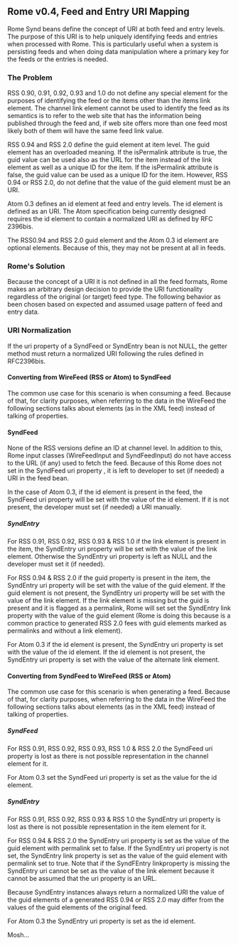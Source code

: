 ## Rome v0.4, Feed and Entry URI Mapping

Rome Synd beans define the concept of URI at both feed and entry levels.
The purpose of this URI is to help uniquely identifying feeds and
entries when processed with Rome. This is particularly useful when a
system is persisting feeds and when doing data manipulation where a
primary key for the feeds or the entries is needed.

### The Problem

RSS 0.90, 0.91, 0.92, 0.93 and 1.0 do not define any special element for
the purposes of identifying the feed or the items other than the items
link element. The channel link element cannot be used to identify the
feed as its semantics is to refer to the web site that has the
information being published through the feed and, if web site offers
more than one feed most likely both of them will have the same feed link
value.

RSS 0.94 and RSS 2.0 define the guid element at item level. The guid
element has an overloaded meaning. If the isPermalink attribute is true,
the guid value can be used also as the URL for the item instead of the
link element as well as a unique ID for the item. If the isPermalink
attribute is false, the guid value can be used as a unique ID for the
item. However, RSS 0.94 or RSS 2.0, do not define that the value of the
guid element must be an URI.

Atom 0.3 defines an id element at feed and entry levels. The id element
is defined as an URI. The Atom specification being currently designed
requires the id element to contain a normalized URI as defined by RFC
2396bis.

The RSS0.94 and RSS 2.0 guid element and the Atom 0.3 id element are
optional elements. Because of this, they may not be present at all in
feeds.

### Rome\'s Solution

Because the concept of a URI it is not defined in all the feed formats,
Rome makes an arbitrary design decision to provide the URI functionality
regardless of the original (or target) feed type. The following behavior
as been chosen based on expected and assumed usage pattern of feed and
entry data.

### URI Normalization

If the uri property of a SyndFeed or SyndEntry bean is not NULL, the
getter method must return a normalized URI following the rules defined
in RFC2396bis.

#### Converting from WireFeed (RSS or Atom) to SyndFeed

The common use case for this scenario is when consuming a feed. Because
of that, for clarity purposes, when referring to the data in the
WireFeed the following sections talks about elements (as in the XML
feed) instead of talking of properties.

#### SyndFeed

None of the RSS versions define an ID at channel level. In addition to
this, Rome input classes (WireFeedInput and SyndFeedInput) do not have
access to the URL (if any) used to fetch the feed. Because of this Rome
does not set in the SyndFeed uri property , it is left to developer to
set (if needed) a URI in the feed bean.

In the case of Atom 0.3, if the id element is present in the feed, the
SyndFeed uri property will be set with the value of the id element. If
it is not present, the developer must set (if needed) a URI manually.

##### SyndEntry

For RSS 0.91, RSS 0.92, RSS 0.93 & RSS 1.0 if the link element is
present in the item, the SyndEntry uri property will be set with the
value of the link element. Otherwise the SyndEntry uri property is left
as NULL and the developer must set it (if needed).

For RSS 0.94 & RSS 2.0 if the guid property is present in the item, the
SyndEntry uri property will be set with the value of the guid element.
If the guid element is not present, the SyndEntry uri property will be
set with the value of the link element. If the link element is missing
but the guid is present and it is flagged as a permalink, Rome will set
set the SyndEntry link property with the value of the guid element (Rome
is doing this because is a common practice to generated RSS 2.0 fees
with guid elements marked as permalinks and without a link element).

For Atom 0.3 if the id element is present, the SyndEntry uri property is
set with the value of the id element. If the id element is not present,
the SyndEntry uri property is set with the value of the alternate link
element.

#### Converting from SyndFeed to WireFeed (RSS or Atom)

The common use case for this scenario is when generating a feed. Because
of that, for clarity purposes, when referring to the data in the
WireFeed the following sections talks about elements (as in the XML
feed) instead of talking of properties.

##### SyndFeed

For RSS 0.91, RSS 0.92, RSS 0.93, RSS 1.0 & RSS 2.0 the SyndFeed uri
property is lost as there is not possible representation in the channel
element for it.

For Atom 0.3 set the SyndFeed uri property is set as the value for the
id element.

##### SyndEntry

For RSS 0.91, RSS 0.92, RSS 0.93 & RSS 1.0 the SyndEntry uri property is
lost as there is not possible representation in the item element for it.

For RSS 0.94 & RSS 2.0 the SyndEntry uri property is set as the value of
the guid element with permalink set to false. If the SyndEntry uri
property is not set, the SyndEntry link property is set as the value of
the guid element with permalink set to true. Note that if the SyndFEntry
linkproperty is missing the SyndEntry uri cannot be set as the value of
the link element because it cannot be assumed that the uri property is
an URL.

Because SyndEntry instances always return a normalized URI the value of
the guid elements of a generated RSS 0.94 or RSS 2.0 may differ from the
values of the guid elements of the original feed.

For Atom 0.3 the SyndEntry uri property is set as the id element.

Mosh\...
